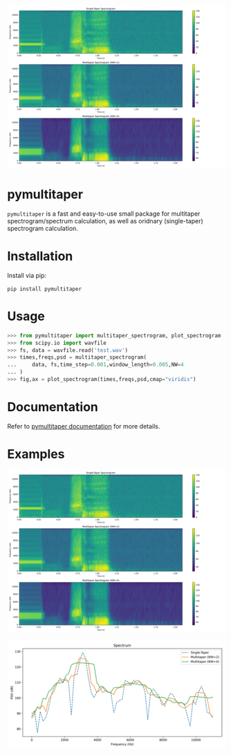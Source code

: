 ![Comparions of multitaper spectrograms](https://github.com/fncokg/pymultitaper/blob/master/spectrogram.jpg)

# pymultitaper


`pymultitaper` is a fast and easy-to-use small package for multitaper spectrogram/spectrum calculation, as well as oridnary (single-taper) spectrogram calculation.


# Installation

Install via pip:

```
pip install pymultitaper
```

# Usage

```python
>>> from pymultitaper import multitaper_spectrogram, plot_spectrogram
>>> from scipy.io import wavfile
>>> fs, data = wavfile.read('test.wav')
>>> times,freqs,psd = multitaper_spectrogram(
...     data, fs,time_step=0.001,window_length=0.005,NW=4
... )
>>> fig,ax = plot_spectrogram(times,freqs,psd,cmap="viridis")
```

# Documentation

Refer to [pymultitaper documentation](https://fncokg.github.io/pymultitaper/) for more details.

# Examples

![Comparions of multitaper spectrograms](https://github.com/fncokg/pymultitaper/blob/master/spectrogram.jpg)

![Comparions of multitaper spectrums](https://github.com/fncokg/pymultitaper/blob/master/spectrum.jpg)